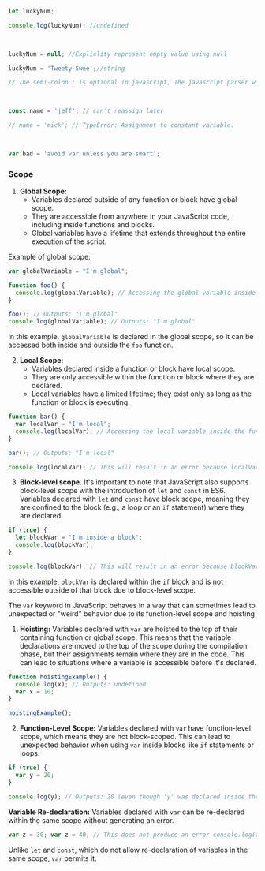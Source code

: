 
```js
let luckyNum;

console.log(luckyNum); //undefined

  

luckyNum = null; //Expliclity represent empty value using null

luckyNum = 'Tweety-Swee';//string

// The semi-colon ; is optional in javascript, The javascript parser will add it automatically

  

const name = 'jeff'; // can't reassign later

// name = 'mick'; // TypeError: Assignment to constant variable.

  

var bad = 'avoid var unless you are smart';
```

### Scope
1. **Global Scope:**
    - Variables declared outside of any function or block have global scope.
    - They are accessible from anywhere in your JavaScript code, including inside functions and blocks.
    - Global variables have a lifetime that extends throughout the entire execution of the script.

Example of global scope:

```js
var globalVariable = "I'm global";

function foo() {
  console.log(globalVariable); // Accessing the global variable inside a function
}

foo(); // Outputs: "I'm global"
console.log(globalVariable); // Outputs: "I'm global"

```

In this example, `globalVariable` is declared in the global scope, so it can be accessed both inside and outside the `foo` function.

2. **Local Scope:**
    - Variables declared inside a function or block have local scope.
    - They are only accessible within the function or block where they are declared.
    - Local variables have a limited lifetime; they exist only as long as the function or block is executing.

```js
function bar() {
  var localVar = "I'm local";
  console.log(localVar); // Accessing the local variable inside the function
}

bar(); // Outputs: "I'm local"

console.log(localVar); // This will result in an error because localVar is not defined in the global scope

```

3.  **Block-level scope.**
It's important to note that JavaScript also supports block-level scope with the introduction of `let` and `const` in ES6. Variables declared with `let` and `const` have block scope, meaning they are confined to the block (e.g., a loop or an `if` statement) where they are declared.

```js
if (true) {
  let blockVar = "I'm inside a block";
  console.log(blockVar);
}

console.log(blockVar); // This will result in an error because blockVar is not defined in this scope

```
In this example, `blockVar` is declared within the `if` block and is not accessible outside of that block due to block-level scope.

The `var` keyword in JavaScript behaves in a way that can sometimes lead to unexpected or "weird" behavior due to its function-level scope and hoisting

1. **Hoisting:** Variables declared with `var` are hoisted to the top of their containing function or global scope. This means that the variable declarations are moved to the top of the scope during the compilation phase, but their assignments remain where they are in the code. This can lead to situations where a variable is accessible before it's declared.

```js
function hoistingExample() {
  console.log(x); // Outputs: undefined
  var x = 10;
}

hoistingExample();

```

2. **Function-Level Scope:** Variables declared with `var` have function-level scope, which means they are not block-scoped. This can lead to unexpected behavior when using `var` inside blocks like `if` statements or loops.
```js
if (true) {
  var y = 20;
}

console.log(y); // Outputs: 20 (even though 'y' was declared inside the 'if' block)

```

**Variable Re-declaration:** Variables declared with `var` can be re-declared within the same scope without generating an error.

```js
var z = 30; var z = 40; // This does not produce an error console.log(z); // Outputs: 40

```

Unlike `let` and `const`, which do not allow re-declaration of variables in the same scope, `var` permits it.